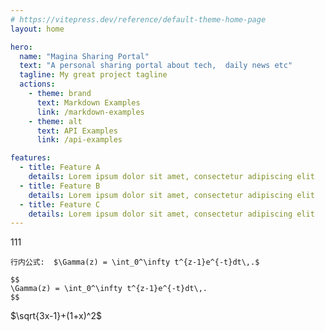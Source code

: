 ```yaml
---
# https://vitepress.dev/reference/default-theme-home-page
layout: home

hero:
  name: "Magina Sharing Portal"
  text: "A personal sharing portal about tech,  daily news etc"
  tagline: My great project tagline
  actions:
    - theme: brand
      text: Markdown Examples
      link: /markdown-examples
    - theme: alt
      text: API Examples
      link: /api-examples

features:
  - title: Feature A
    details: Lorem ipsum dolor sit amet, consectetur adipiscing elit
  - title: Feature B
    details: Lorem ipsum dolor sit amet, consectetur adipiscing elit
  - title: Feature C
    details: Lorem ipsum dolor sit amet, consectetur adipiscing elit
---
```


111

```
行内公式:  $\Gamma(z) = \int_0^\infty t^{z-1}e^{-t}dt\,.$

$$
\Gamma(z) = \int_0^\infty t^{z-1}e^{-t}dt\,.
$$
```

$\sqrt{3x-1}+(1+x)^2$